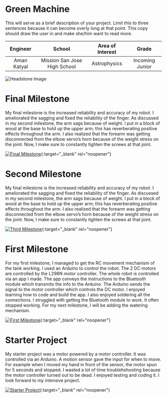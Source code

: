 ﻿# Green Machine
This will serve as a brief description of your project. Limit this to three sentences because it can become overly long at that point. This copy should draw the user in and make she/him want to read more.

| **Engineer** | **School** | **Area of Interest** | **Grade** |
|:--:|:--:|:--:|:--:|
| Aman Katyal | Mission San Jose High School | Astrophysics | Incoming Junior

![Headstone Image](https://lh3.googleusercontent.com/OZrx2hOOopqoG-YDGVuEVenMum8yxbsyUoTJXaoA52cf7Xrusj5G866NZTye9196QyY-FHkJFtcdk4PVJqyB8mCKLlXu40DX9y0IsQPqMaxI3k5XDf7AU9xxSJ-n4xNkicj-wvEMjyJTGUYDrZPeciBv3YehGTQBSJd7X0gSh40ZoSBYLe81UAjRFMlWCsGB8iH1AFg6SmAjQ4_FAzboH_pgDrSCs32W5EZT97JMnISqvUxuPMavXdhGPYJUe6fulcgLcdySqzEXlTE8Ll81bwIniHCZ5N6wfZ2F5xLlC-JJijkfNcBNhZX_thsL_1_yECBmA206I3pjmeauZiGwnsbhtF9pCM4r6pr4DEwKBoHJF37Oo-LRhF5-4ThrZMq2Nti-Ps21CnS3Te5jPvgzdKsfBBJtUMeXoGxUudyw145qumik4aWa9O8Gjowx1ILISg_w_-4wUIHKsIS3eOeppvYImpL6doi0B4_kvmbDKPrx3Z1dWsKOUvrnmkFwuEY8Zlos4Pp1T6cuPVAuQ9wcMWySC-qdYEmMtmKskpv2ga8TlEQRrHY6P4mFyZqdgmea2d0mnOLT-HZuOND88Z0pC9fwRWCBjIUGHgvNJFcfb41zPQDGZHcJaSMVLk6wLhoHMDehgJv2DeS8TUnkzXIDBxDyvm1yeeap1rzv6-ZFQu3sjCplljhrHouB-55SgsR3YbCow_1Qh6wwakTFiPMLpP9UKsfTVSuMr89HN5rp1MuidtmDalF2_xNBwoms_w=w746-h857-no?authuser=0)
  
# Final Milestone
My final milestone is the increased reliability and accuracy of my robot. I ameliorated the sagging and fixed the reliability of the finger. As discussed in my second milestone, the arm sags because of weight. I put in a block of wood at the base to hold up the upper arm; this has reverberating positive effects throughout the arm. I also realized that the forearm was getting disconnected from the elbow servo’s horn because of the weight stress on the joint. Now, I make sure to constantly tighten the screws at that joint. 

[![Final Milestone](https://res.cloudinary.com/marcomontalbano/image/upload/v1612573869/video_to_markdown/images/youtube--F7M7imOVGug-c05b58ac6eb4c4700831b2b3070cd403.jpg )](https://www.youtube.com/watch?v=F7M7imOVGug&feature=emb_logo "Final Milestone"){:target="_blank" rel="noopener"}

# Second Milestone
My final milestone is the increased reliability and accuracy of my robot. I ameliorated the sagging and fixed the reliability of the finger. As discussed in my second milestone, the arm sags because of weight. I put in a block of wood at the base to hold up the upper arm; this has reverberating positive effects throughout the arm. I also realized that the forearm was getting disconnected from the elbow servo’s horn because of the weight stress on the joint. Now, I make sure to constantly tighten the screws at that joint.

[![Third Milestone](https://res.cloudinary.com/marcomontalbano/image/upload/v1612574014/video_to_markdown/images/youtube--y3VAmNlER5Y-c05b58ac6eb4c4700831b2b3070cd403.jpg)](https://www.youtube.com/watch?v=y3VAmNlER5Y&feature=emb_logo "Second Milestone"){:target="_blank" rel="noopener"}
# First Milestone
  

 For my first milestone, I managed to get the RC movement mechanism of the tank working. I used an Arduino to control the robot. The 2 DC motors are controlled by the L298N motor controller. The whole robot is controlled via an app I made. The app conveys the instructions to the Bluetooth module which transmits the info to the Arduino. The Arduino sends the signal to the motor controller which controls the DC motor. I enjoyed learning how to code and build the app. I also enjoyed soldering all the connections. I struggled with getting the Bluetooth module to work. It often stopped working. For my next milestone, I will be adding the watering mechanism.


[![First Milestone](https://res.cloudinary.com/marcomontalbano/image/upload/v1612574117/video_to_markdown/images/youtube--CaCazFBhYKs-c05b58ac6eb4c4700831b2b3070cd403.jpg)](https://www.youtube.com/watch?v=CaCazFBhYKs "First Milestone"){:target="_blank" rel="noopener"}


# Starter Project
  

My starter project was a motor powered by a motor controller. It was controlled via an Arduino. A motion sensor gave the input for when to move. For example when I moved my hand in front of the sensor, the motor spun for 5 seconds and stopped. I wasted a lot of time troublehshooting because the motor controller turned out to be dead. I enjoyed testing and coding it. I look forward to my intensive project.

[![Starter Project](https://i3.ytimg.com/vi/lcGB89pQ1Dg/hqdefault.jpg)](https://www.youtube.com/watch?v=lcGB89pQ1Dg "Starter Project"){:target="_blank" rel="noopener"}
